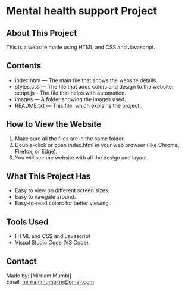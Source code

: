 Mental health support Project
========================

About This Project
------------------
This is a website made using HTML and CSS and Javascript.

Contents
--------
- index.html — The main file that shows the website details.
- styles.css — The file that adds colors and design to the website.
script.js - The file that helps with automation.
- images — A folder showing the images used.
- README.txt — This file, which explains the project.

How to View the Website
--------------------------
1. Make sure all the files are in the same folder.
2. Double-click or open index.html in your web browser (like Chrome, Firefox, or Edge).
3. You will see the website with all the design and layout.

What This Project Has
---------------------
- Easy to view on different screen sizes.
- Easy to navigate around.
- Easy-to-read colors for better viewing.

Tools Used
----------
- HTML and CSS and Javascript
- Visual Studio Code (VS Code).

Contact
-------
Made by: [Mirriam Mumbi]  
Email: mirriammumbi.m@gmail.com

